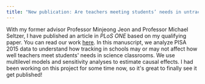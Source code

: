 ```yaml
---
title: "New publication: Are teachers meeting students’ needs in untracked science classrooms? Evidence based on a causal inferential approach"
---
```


With my former advisor Professor Minjeong Jeon and Professor Michael Seltzer, I have published an article in *PLoS ONE* based on my qualifying paper. You can read our work [here](https://doi.org/10.1371/journal.pone.0300587). In this manuscript, we analyze PISA 2015 data to understand how tracking in schools may or may not affect how well teachers meet students' needs in science classrooms. We use multilevel models and sensitivity analyses to estimate causal effects. I had been working on this project for some time now, so it's great to finally see it get published! 